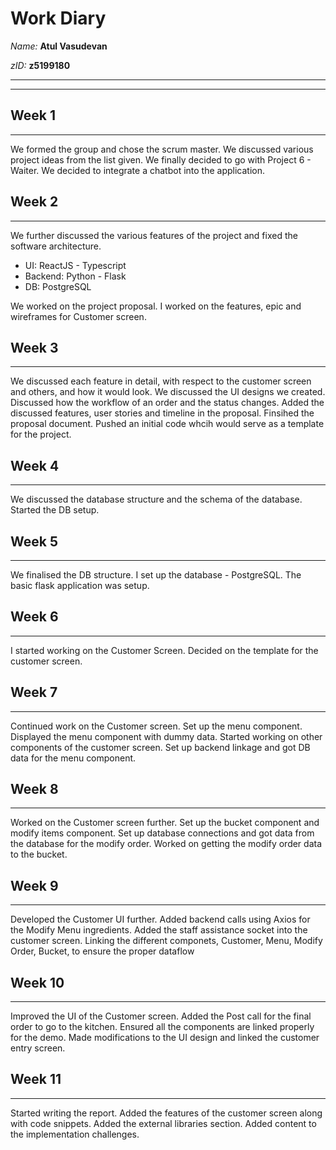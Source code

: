 # Work Diary
_Name:_    **Atul Vasudevan**

_zID:_      **z5199180**

---
---


## Week 1
---------

We formed the group and chose the scrum master. We discussed various project ideas from the list given. We finally decided to go with Project 6 - Waiter. We decided to integrate a chatbot into the application.

## Week 2
---------
We further discussed the various features of the project and fixed the software architecture.
- UI: ReactJS - Typescript
- Backend: Python - Flask
- DB: PostgreSQL

We worked on the project proposal.
I worked on the features, epic and wireframes for Customer screen.

## Week 3
---------
We discussed each feature in detail, with respect to the customer screen and others, and how it would look. 
We discussed the UI designs we created. 
Discussed how the workflow of an order and the status changes.
Added the discussed features, user stories and timeline in the proposal. Finsihed the proposal document. Pushed an initial code whcih would serve as a template for the project. 

## Week 4
---------
We discussed the database structure and the schema of the database. 
Started the DB setup.

## Week 5
---------
We finalised the DB structure. I set up the database - PostgreSQL.
The basic flask application was setup.

## Week 6
---------
I started working on the Customer Screen. Decided on the template for the customer screen.

## Week 7
---------
Continued work on the Customer screen. Set up the menu component.
Displayed the menu component with dummy data. 
Started working on other components of the customer screen.
Set up backend linkage and got DB data for the menu component.

## Week 8
---------
Worked on the Customer screen further. Set up the bucket component and modify items component.
Set up database connections and got data from the database for the modify order.
Worked on getting the modify order data to the bucket.

## Week 9
---------
Developed the Customer UI further. 
Added backend calls using Axios for the Modify Menu ingredients.
Added the staff assistance socket into the customer screen.
Linking the different componets, Customer, Menu, Modify Order, Bucket, to ensure the proper dataflow

## Week 10
---------
Improved the UI of the Customer screen. 
Added the Post call for the final order to go to the kitchen.
Ensured all the components are linked properly for the demo.
Made modifications to the UI design and linked the customer entry screen.

## Week 11
---------
Started writing the report. 
Added the features of the customer screen along with code snippets. 
Added the external libraries section. Added content to the implementation challenges.
